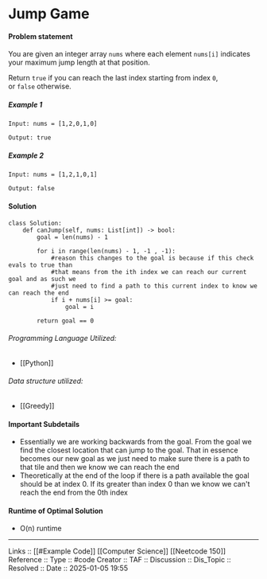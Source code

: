 # Jump Game

#### Problem statement

You are given an integer array `nums` where each element `nums[i]` indicates your maximum jump length at that position.

Return `true` if you can reach the last index starting from index `0`, or `false` otherwise.
##### Example 1
```
Input: nums = [1,2,0,1,0]

Output: true
```
##### Example 2
```
Input: nums = [1,2,1,0,1]

Output: false
```
#### Solution
```
class Solution:
    def canJump(self, nums: List[int]) -> bool:
        goal = len(nums) - 1

        for i in range(len(nums) - 1, -1 , -1):
	        #reason this changes to the goal is because if this check evals to true than
	        #that means from the ith index we can reach our current goal and as such we
	        #just need to find a path to this current index to know we can reach the end
            if i + nums[i] >= goal:
                goal = i

        return goal == 0
```

###### Programming Language Utilized:

- [[Python]]
###### Data structure utilized:

- [[Greedy]]
#### Important Subdetails

- Essentially we are working backwards from the goal. From the goal we find the closest location that can jump to the goal. That in essence becomes our new goal as we just need to make sure there is a path to that tile and then we know we can reach the end
- Theoretically at the end of the loop if there is a path available the goal should be at index 0. If its greater than index 0 than we know we can't reach the end from the 0th index

#### Runtime of Optimal Solution

- O(n) runtime
---
Links :: [[#Example Code]] [[Computer Science]] [[Neetcode 150]]
Reference ::
Type :: #code
Creator ::
TAF ::
Discussion ::
Dis_Topic :: 
Resolved ::
Date :: 2025-01-05 19:55
